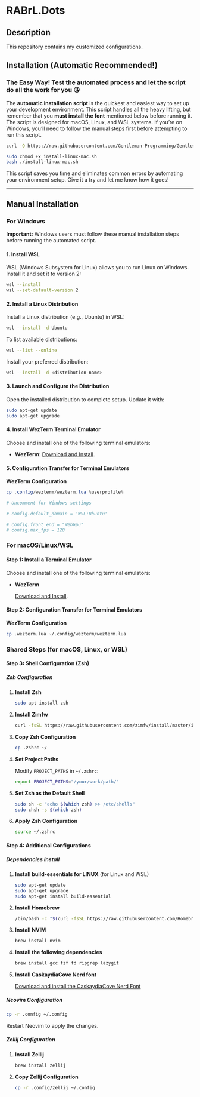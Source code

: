 # RABrL.Dots

## Description

This repository contains my customized configurations.

## Installation (Automatic Recommended!)

### The Easy Way! Test the automated process and let the script do all the work for you 😘

The **automatic installation script** is the quickest and easiest way to set up your development environment. This script handles all the heavy lifting, but remember that you **must install the font** mentioned below before running it. The script is designed for macOS, Linux, and WSL systems. If you’re on Windows, you’ll need to follow the manual steps first before attempting to run this script.

```bash
curl -O https://raw.githubusercontent.com/Gentleman-Programming/Gentleman.Dots/main/install-linux-mac.sh

sudo chmod +x install-linux-mac.sh
bash ./install-linux-mac.sh
```

This script saves you time and eliminates common errors by automating your environment setup. Give it a try and let me know how it goes!

---

## Manual Installation

### For Windows

**Important:** Windows users must follow these manual installation steps before running the automated script.

#### 1. Install WSL

WSL (Windows Subsystem for Linux) allows you to run Linux on Windows. Install it and set it to version 2:

```bash
wsl --install
wsl --set-default-version 2
```

#### 2. Install a Linux Distribution

Install a Linux distribution (e.g., Ubuntu) in WSL:

```bash
wsl --install -d Ubuntu
```

To list available distributions:

```bash
wsl --list --online
```

Install your preferred distribution:

```bash
wsl --install -d <distribution-name>
```

#### 3. Launch and Configure the Distribution

Open the installed distribution to complete setup. Update it with:

```bash
sudo apt-get update
sudo apt-get upgrade
```

#### 4. Install WezTerm Terminal Emulator

Choose and install one of the following terminal emulators:

- **WezTerm**: [Download and Install](https://wezfurlong.org/wezterm/installation.html).

#### 5. Configuration Transfer for Terminal Emulators

**WezTerm Configuration**

```powershell
cp .config/wezterm/wezterm.lua %userprofile%

# Uncomment for Windows settings

# config.default_domain = 'WSL:Ubuntu'

# config.front_end = "WebGpu"
# config.max_fps = 120
```

### For macOS/Linux/WSL

#### Step 1: Install a Terminal Emulator

Choose and install one of the following terminal emulators:

- **WezTerm**

  [Download and Install](https://wezfurlong.org/wezterm/installation.html).


#### Step 2: Configuration Transfer for Terminal Emulators

**WezTerm Configuration**

```bash
cp .wezterm.lua ~/.config/wezterm/wezterm.lua
```

### Shared Steps (for macOS, Linux, or WSL)

#### Step 3: Shell Configuration (Zsh)

##### Zsh Configuration

1. **Install Zsh**

   ```bash
   sudo apt install zsh
   ```

2. **Install Zimfw**

   ```bash
   curl -fsSL https://raw.githubusercontent.com/zimfw/install/master/install.zsh | zsh
   ```

3. **Copy Zsh Configuration**

   ```bash
   cp .zshrc ~/
   ```

4. **Set Project Paths**

   Modify `PROJECT_PATHS` in `~/.zshrc`:

   ```bash
   export PROJECT_PATHS="/your/work/path/"
   ```

5. **Set Zsh as the Default Shell**

   ```bash
   sudo sh -c "echo $(which zsh) >> /etc/shells"
   sudo chsh -s $(which zsh)
   ```

6. **Apply Zsh Configuration**

   ```bash
   source ~/.zshrc
   ```

#### Step 4: Additional Configurations

##### Dependencies Install

1. **Install build-essentials for LINUX** (for Linux and WSL)

   ```bash
   sudo apt-get update
   sudo apt-get upgrade
   sudo apt-get install build-essential
   ```

2. **Install Homebrew**
   ```bash
   /bin/bash -c "$(curl -fsSL https://raw.githubusercontent.com/Homebrew/install/HEAD/install.sh)"
   ```

4. **Install NVIM**

   ```bash
   brew install nvim
   ```

5. **Install the following dependencies**

   ```bash
   brew install gcc fzf fd ripgrep lazygit
   ```

6. **Install CaskaydiaCove Nerd font**

   [Download and install the CaskaydiaCove Nerd Font](https://github.com/ryanoasis/nerd-fonts/releases/download/v3.2.1/CascadiaCode.zip)

##### Neovim Configuration

```bash
cp -r .config ~/.config
```

Restart Neovim to apply the changes.

##### Zellij Configuration

1. **Install Zellij**

   ```bash
   brew install zellij
   ```

2. **Copy Zellij Configuration**

   ```bash
   cp -r .config/zellij ~/.config
   ```
